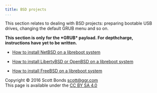 ```yaml
---
title: BSD projects 
...
```


This section relates to dealing with BSD projects: preparing bootable
USB drives, changing the default GRUB menu and so on.

**This section is only for the \*GRUB\* payload. For depthcharge,
instructions have yet to be written.**

-   [How to install NetBSD on a libreboot system](netbsd.md)
-   [How to install LibertyBSD or OpenBSD on a libreboot
    system](openbsd.md)

-   [How to install FreeBSD on a libreboot system](freebsd.md)

Copyright © 2016 Scott Bonds <scott@ggr.com>\
This page is available under the [CC BY SA 4.0](../cc-by-sa-4.0.txt)
